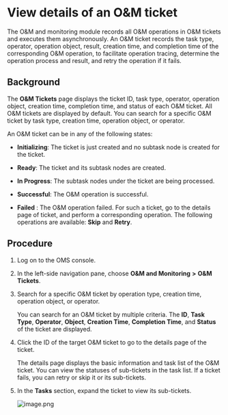 # View details of an O\&M ticket

The O\&M and monitoring module records all O\&M operations in O\&M tickets and executes them asynchronously. An O\&M ticket records the task type, operator, operation object, result, creation time, and completion time of the corresponding O\&M operation, to facilitate operation tracing, determine the operation process and result, and retry the operation if it fails.

## Background

The **O\&M Tickets** page displays the ticket ID, task type, operator, operation object, creation time, completion time, and status of each O\&M ticket. All O\&M tickets are displayed by default. You can search for a specific O\&M ticket by task type, creation time, operation object, or operator.

An O\&M ticket can be in any of the following states:

* **Initializing**: The ticket is just created and no subtask node is created for the ticket.

* **Ready**: The ticket and its subtask nodes are created.

* **In Progress**: The subtask nodes under the ticket are being processed.

* **Successful**: The O\&M operation is successful.

* **Failed** : The O\&M operation failed. For such a ticket, go to the details page of ticket, and perform a corresponding operation. The following operations are available: **Skip** and **Retry**.

## Procedure

1. Log on to the OMS console.

2. In the left-side navigation pane, choose **O\&M and Monitoring** **\>** **O\&M Tickets**.

3. Search for a specific O\&M ticket by operation type, creation time, operation object, or operator.

   You can search for an O\&M ticket by multiple criteria. The **ID**, **Task Type**, **Operator**, **Object**, **Creation Time**, **Completion Time**, and **Status** of the ticket are displayed.

4. Click the ID of the target O\&M ticket to go to the details page of the ticket.

   The details page displays the basic information and task list of the O\&M ticket. You can view the statuses of sub-tickets in the task list. If a ticket fails, you can retry or skip it or its sub-tickets.

5. In the **Tasks** section, expand the ticket to view its sub-tickets.

   ![image.png](https://help-static-aliyun-doc.aliyuncs.com/assets/img/en-US/4874229461/p176513.png "image.png")
